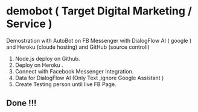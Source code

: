 # demobot  ( Target Digital Marketing / Service )

Demostration with AutoBot on FB Messenger with DialogFlow AI ( google ) 
and Heroku (cloude hosting) and GitHub (source controll)

1. Node.js deploy on Github.
2. Deploy on Heroku .
3. Connect with Facebook Messenger Integration.
4. Data for DialogFlow AI (Only Text ,ignore Google Assistant ) 
5. Create Testing person until live FB Page.

## Done !!!
